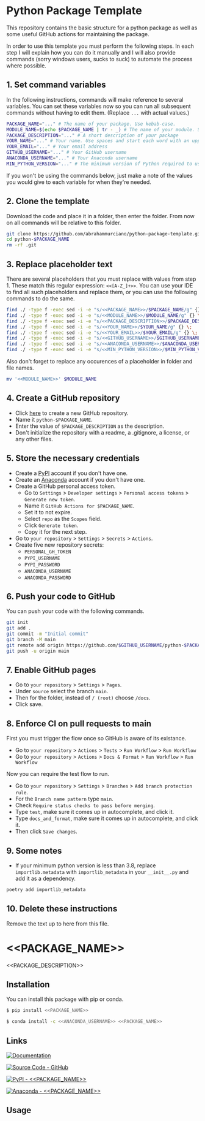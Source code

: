 # Python Package Template

This repository contains the basic structure for a python package as well as some useful GitHub actions for maintaining the package.

In order to use this template you must perform the following steps. In each step I will explain how you can do it manually and I will also provide commands (sorry windows users, sucks to suck) to automate the process where possible.

## 1. Set command variables

In the following instructions, commands will make reference to several variables. You can set these variables now so you can run all subsequent commands without having to edit them. (Replace `...` with actual values.)

```sh
PACKAGE_NAME="..." # The name of your package. Use kebab-case.
MODULE_NAME=$(echo $PACKAGE_NAME | tr - _) # The name of your module. Should be the package name in snake_case.
PACKAGE_DESCRIPTION="..." # A short description of your package
YOUR_NAME="..." # Your name. Use spaces and start each word with an uppercase letter
YOUR_EMAIL="..." # Your email address
GITHUB_USERNAME="..." # Your GitHub username
ANACONDA_USERNAME="..." # Your Anaconda username
MIN_PYTHON_VERSION="..." # The minimum version of Python required to use this package
```

If you won't be using the commands below, just make a note of the values you would give to each variable for when they're needed.

## 2. Clone the template

Download the code and place it in a folder, then enter the folder. From now on all commands will be relative to this folder.

```sh
git clone https://github.com/abrahammurciano/python-package-template.git python-$PACKAGE_NAME
cd python-$PACKAGE_NAME
rm -rf .git
```

## 3. Replace placeholder text

There are several placeholders that you must replace with values from step 1. These match this regular expression: `<<[A-Z_]+>>`. You can use your IDE to find all such placeholders and replace them, or you can use the following commands to do the same.

```sh
find ./ -type f -exec sed -i -e "s/<<PACKAGE_NAME>>/$PACKAGE_NAME/g" {} \;
find ./ -type f -exec sed -i -e "s/<<MODULE_NAME>>/$MODULE_NAME/g" {} \;
find ./ -type f -exec sed -i -e "s/<<PACKAGE_DESCRIPTION>>/$PACKAGE_DESCRIPTION/g" {} \;
find ./ -type f -exec sed -i -e "s/<<YOUR_NAME>>/$YOUR_NAME/g" {} \;
find ./ -type f -exec sed -i -e "s/<<YOUR_EMAIL>>/$YOUR_EMAIL/g" {} \;
find ./ -type f -exec sed -i -e "s/<<GITHUB_USERNAME>>/$GITHUB_USERNAME/g" {} \;
find ./ -type f -exec sed -i -e "s/<<ANACONDA_USERNAME>>/$ANACONDA_USERNAME/g" {} \;
find ./ -type f -exec sed -i -e "s/<<MIN_PYTHON_VERSION>>/$MIN_PYTHON_VERSION/g" {} \;
```

Also don't forget to replace any occurences of a placeholder in folder and file names.

```sh
mv '<<MODULE_NAME>>' $MODULE_NAME
```

## 4. Create a GitHub repository

- Click [here](https://github.com/new) to create a new GitHub repository.
- Name it `python-$PACKAGE_NAME`.
- Enter the value of `$PACKAGE_DESCRIPTION` as the description.
- Don't initialize the repository with a readme, a .gitignore, a license, or any other files.

## 5. Store the necessary credentials

- Create a [PyPI](https://pypi.org/account/register/) account if you don't have one.
- Create an [Anaconda](https://anaconda.org/account/register) account if you don't have one.
- Create a GitHub personal access token.
	- Go to `Settings` > `Developer settings` > `Personal access tokens` > `Generate new token`.
	- Name it `GitHub Actions for $PACKAGE_NAME`.
	- Set it to not expire.
	- Select `repo` as the `Scopes` field.
	- Click `Generate token`.
	- Copy it for the next step.
- Go to `your repository` > `Settings` > `Secrets` > `Actions`.
- Create five new repository secrets:
	- `PERSONAL_GH_TOKEN`
	- `PYPI_USERNAME`
	- `PYPI_PASSWORD`
	- `ANACONDA_USERNAME`
	- `ANACONDA_PASSWORD`

## 6. Push your code to GitHub

You can push your code with the following commands.

```sh
git init
git add .
git commit -m "Initial commit"
git branch -M main
git remote add origin https://github.com/$GITHUB_USERNAME/python-$PACKAGE_NAME.git
git push -u origin main
```

## 7. Enable GitHub pages

- Go to `your repository` > `Settings` > `Pages`.
- Under `source` select the branch `main`.
- Then for the folder, instead of `/ (root)` choose `/docs`.
- Click save.

## 8. Enforce CI on pull requests to main

First you must trigger the flow once so GitHub is aware of its existance.

- Go to `your repository` > `Actions` > `Tests` > `Run Workflow` > `Run Workflow`
- Go to `your repository` > `Actions` > `Docs & Format` > `Run Workflow` > `Run Workflow`

Now you can require the test flow to run.

- Go to `your repository` > `Settings` > `Branches` > `Add branch protection rule`.
- For the `Branch name pattern` type `main`.
- Check `Require status checks to pass before merging`.
- Type `test`, make sure it comes up in autocomplete, and click it.
- Type `docs_and_format`, make sure it comes up in autocomplete, and click it.
- Then click `Save changes`.

## 9. Some notes

- If your minimum python version is less than 3.8, replace `importlib.metadata` with `importlib_metadata` in your `__init__.py` and add it as a dependency.
```sh
poetry add importlib_metadata
```

## 10. Delete these instructions

Remove the text up to here from this file.

# <<PACKAGE_NAME>>
<<PACKAGE_DESCRIPTION>>

## Installation

You can install this package with pip or conda.
```sh
$ pip install <<PACKAGE_NAME>>
```
```sh
$ conda install -c <<ANACONDA_USERNAME>> <<PACKAGE_NAME>>
```

## Links

[![Documentation](https://img.shields.io/badge/Documentation-C61C3E?style=for-the-badge&logo=Read+the+Docs&logoColor=%23FFFFFF)](https://<<GITHUB_USERNAME>>.github.io/python-<<PACKAGE_NAME>>/<<PACKAGE_NAME>>)

[![Source Code - GitHub](https://img.shields.io/badge/Source_Code-GitHub-181717?style=for-the-badge&logo=GitHub&logoColor=%23FFFFFF)](https://github.com/<<GITHUB_USERNAME>>/python-<<PACKAGE_NAME>>.git)

[![PyPI - <<PACKAGE_NAME>>](https://img.shields.io/badge/PyPI-<<PACKAGE_NAME>>-006DAD?style=for-the-badge&logo=PyPI&logoColor=%23FFD242)](https://pypi.org/project/<<PACKAGE_NAME>>/)

[![Anaconda - <<PACKAGE_NAME>>](https://img.shields.io/badge/Anaconda-<<PACKAGE_NAME>>-44A833?style=for-the-badge&logo=Anaconda&logoColor=%23FFFFFF)](https://anaconda.org/<<ANACONDA_USERNAME>>/<<PACKAGE_NAME>>)

## Usage
